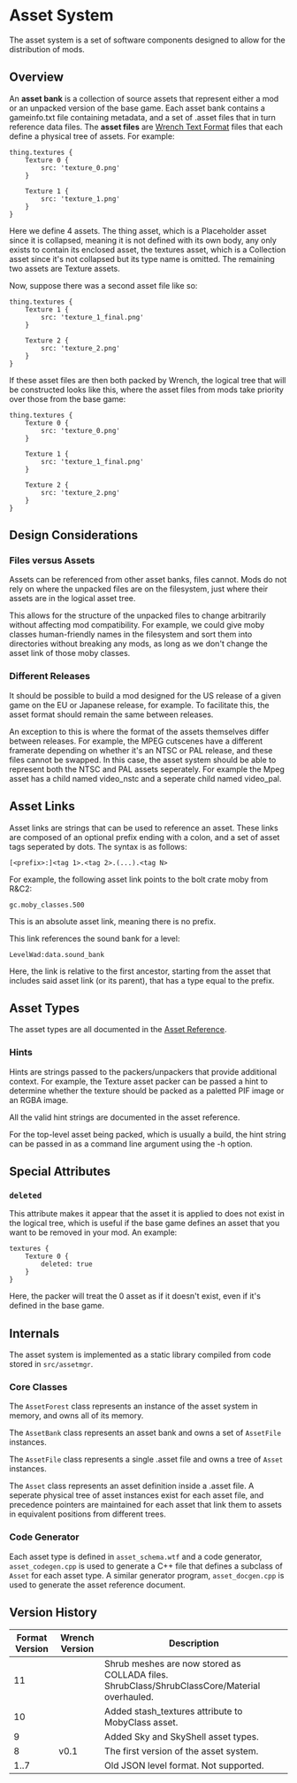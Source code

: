 # Asset System

The asset system is a set of software components designed to allow for the distribution of mods.

## Overview

An **asset bank** is a collection of source assets that represent either a mod or an unpacked version of the base game. Each asset bank contains a gameinfo.txt file containing metadata, and a set of .asset files that in turn reference data files. The **asset files** are [Wrench Text Format](wrench_text_format.md) files that each define a physical tree of assets. For example:

	thing.textures {
		Texture 0 {
			src: 'texture_0.png'
		}
		
		Texture 1 {
			src: 'texture_1.png'
		}
	}

Here we define 4 assets. The thing asset, which is a Placeholder asset since it is collapsed, meaning it is not defined with its own body, any only exists to contain its enclosed asset, the textures asset, which is a Collection asset since it's not collapsed but its type name is omitted. The remaining two assets are Texture assets.

Now, suppose there was a second asset file like so:

	thing.textures {
		Texture 1 {
			src: 'texture_1_final.png'
		}
		
		Texture 2 {
			src: 'texture_2.png'
		}
	}

If these asset files are then both packed by Wrench, the logical tree that will be constructed looks like this, where the asset files from mods take priority over those from the base game:

	thing.textures {
		Texture 0 {
			src: 'texture_0.png'
		}
		
		Texture 1 {
			src: 'texture_1_final.png'
		}
		
		Texture 2 {
			src: 'texture_2.png'
		}
	}

## Design Considerations

### Files versus Assets

Assets can be referenced from other asset banks, files cannot. Mods do not rely on where the unpacked files are on the filesystem, just where their assets are in the logical asset tree.

This allows for the structure of the unpacked files to change arbitrarily without affecting mod compatibility. For example, we could give moby classes human-friendly names in the filesystem and sort them into directories without breaking any mods, as long as we don't change the asset link of those moby classes.

### Different Releases

It should be possible to build a mod designed for the US release of a given game on the EU or Japanese release, for example. To facilitate this, the asset format should remain the same between releases.

An exception to this is where the format of the assets themselves differ between releases. For example, the MPEG cutscenes have a different framerate depending on whether it's an NTSC or PAL release, and these files cannot be swapped. In this case, the asset system should be able to represent both the NTSC and PAL assets seperately. For example the Mpeg asset has a child named video_nstc and a seperate child named video_pal.

## Asset Links

Asset links are strings that can be used to reference an asset. These links are composed of an optional prefix ending with a colon, and a set of asset tags seperated by dots. The syntax is as follows:

	[<prefix>:]<tag 1>.<tag 2>.(...).<tag N>

For example, the following asset link points to the bolt crate moby from R&C2:

	gc.moby_classes.500

This is an absolute asset link, meaning there is no prefix.

This link references the sound bank for a level:

	LevelWad:data.sound_bank

Here, the link is relative to the first ancestor, starting from the asset that includes said asset link (or its parent), that has a type equal to the prefix.

## Asset Types

The asset types are all documented in the [Asset Reference](asset_reference_latest.md).

### Hints

Hints are strings passed to the packers/unpackers that provide additional context. For example, the Texture asset packer can be passed a hint to determine whether the texture should be packed as a paletted PIF image or an RGBA image.

All the valid hint strings are documented in the asset reference.

For the top-level asset being packed, which is usually a build, the hint string can be passed in as a command line argument using the -h option.

## Special Attributes

### `deleted`

This attribute makes it appear that the asset it is applied to does not exist in the logical tree, which is useful if the base game defines an asset that you want to be removed in your mod. An example:

	textures {
		Texture 0 {
			deleted: true
		}
	}

Here, the packer will treat the 0 asset as if it doesn't exist, even if it's defined in the base game.

## Internals

The asset system is implemented as a static library compiled from code stored in `src/assetmgr`.

### Core Classes

The `AssetForest` class represents an instance of the asset system in memory, and owns all of its memory.

The `AssetBank` class represents an asset bank and owns a set of `AssetFile` instances.

The `AssetFile` class represents a single .asset file and owns a tree of `Asset` instances.

The `Asset` class represents an asset definition inside a .asset file. A seperate physical tree of asset instances exist for each asset file, and precedence pointers are maintained for each asset that link them to assets in equivalent positions from different trees.

### Code Generator

Each asset type is defined in `asset_schema.wtf` and a code generator, `asset_codegen.cpp` is used to generate a C++ file that defines a subclass of `Asset` for each asset type. A similar generator program, `asset_docgen.cpp` is used to generate the asset reference document.


## Version History

| Format Version | Wrench Version | Description |
| -    | -     | - |
| 11   |       | Shrub meshes are now stored as COLLADA files. ShrubClass/ShrubClassCore/Material overhauled. |
| 10   |       | Added stash_textures attribute to MobyClass asset. |
| 9    |       | Added Sky and SkyShell asset types. |
| 8    | v0.1  | The first version of the asset system. |
| 1..7 |       | Old JSON level format. Not supported. |

